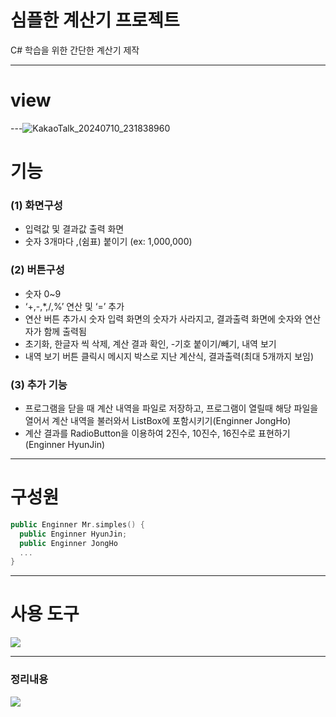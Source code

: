 # 심플한 계산기 프로젝트
C# 학습을 위한 간단한 계산기 제작

---

# view


---![KakaoTalk_20240710_231838960](https://github.com/user-attachments/assets/94e3d299-4e8d-467c-984e-0daf5d49c30b)


# 기능

### (1) 화면구성
- 입력값 및 결과값 출력 화면
- 숫자 3개마다 ,(쉼표) 붙이기 (ex: 1,000,000)
### (2) 버튼구성
 - 숫자 0~9
 - ‘+,-,*,/,%’ 연산 및  ‘=’ 추가
 - 연산 버튼 추가시 숫자 입력 화면의 숫자가 사라지고,
   결과출력 화면에 숫자와 연산자가 함께 출력됨
 - 초기화, 한글자 씩 삭제, 계산 결과 확인,
    -기호 붙이기/빼기, 내역 보기
 - 내역 보기 버튼 클릭시 메시지 박스로 지난 계산식,
   결과출력(최대 5개까지 보임)
### (3) 추가 기능
 -  프로그램을 닫을 때 계산 내역을 파일로 저장하고, 프로그램이 열릴때 해당 파일을 열어서 계산 내역을 불러와서 ListBox에 포함시키기(Enginner JongHo)
 -  계산 결과를 RadioButton을 이용하여 2진수, 10진수, 16진수로 표현하기(Enginner HyunJin)

---


# 구성원
```swift
public Enginner Mr.simples() {
  public Enginner HyunJin;
  public Enginner JongHo
  ...
}
```


---

# 사용 도구

<img src ="https://img.shields.io/badge/-C%23-000000?logo=Csharp&style=flat">

  ---



### 정리내용
<a href="https://www.notion.so/abe3296c48584f6e9ae884a97a55a15c?v=7bf3ea32645942ee8a5e262b8a1d8d01" target="_blank">
                   <img src="https://img.shields.io/badge/notion-181717?style=for-the-badge&logo=notion&logoColor=white">
                </a>
               
